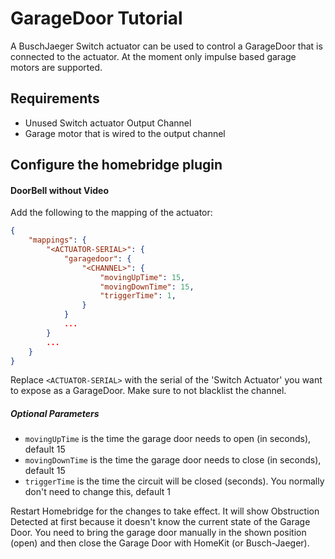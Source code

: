 # GarageDoor Tutorial

A BuschJaeger Switch actuator can be used to control a GarageDoor that is connected
to the actuator. At the moment only impulse based garage motors are supported.

## Requirements
- Unused Switch actuator Output Channel
- Garage motor that is wired to the output channel

## Configure the homebridge plugin

#### DoorBell without Video
Add the following to the mapping of the actuator:

```json
{
    "mappings": {
        "<ACTUATOR-SERIAL>": {
            "garagedoor": {
                "<CHANNEL>": {
                    "movingUpTime": 15,
                    "movingDownTime": 15,
                    "triggerTime": 1,
                }
            }
            ...
        }
        ...
    }
}
```

Replace `<ACTUATOR-SERIAL>` with the serial of the 'Switch Actuator' you want to
expose as a GarageDoor. Make sure to not blacklist the channel.

##### Optional Parameters

* `movingUpTime` is the time the garage door needs to open (in seconds), default 15
* `movingDownTime` is the time the garage door needs to close (in seconds), default 15
* `triggerTime` is the time the circuit will be closed (seconds). You normally don't need to change this, default 1

Restart Homebridge for the changes to take effect. It will show Obstruction Detected at first
because it doesn't know the current state of the Garage Door. You need to bring the garage door
manually in the shown position (open) and then close the Garage Door with HomeKit (or Busch-Jaeger).
